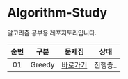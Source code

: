 # Algorithm-Study
알고리즘 공부용 레포지토리입니다.

| 순번 | 구분 | 문제집 | 상태 |
|:--:|:--:|:--:|:--:|
| 01 | Greedy | [바로가기](./Greedy/) | 진행즁.. |